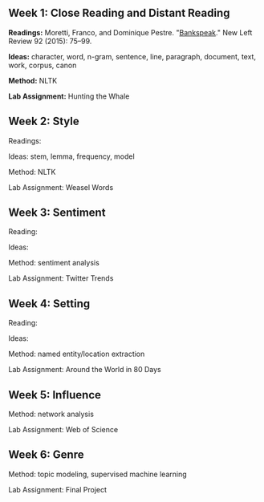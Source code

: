 ## Week 1: Close Reading and Distant Reading

**Readings:** Moretti, Franco, and Dominique Pestre.
"[Bankspeak](http://newleftreview.org/II/92/franco-moretti-dominique-pestre-bankspeak)."
New Left Review 92 (2015): 75–99.

**Ideas:** character, word, n-gram, sentence, line, paragraph, document, text,
work, corpus, canon

**Method:** NLTK

**Lab Assignment:** Hunting the Whale

## Week 2: Style

Readings:

Ideas: stem, lemma, frequency, model

Method: NLTK

Lab Assignment: Weasel Words

## Week 3: Sentiment

Reading: 

Ideas: 

Method: sentiment analysis

Lab Assignment: Twitter Trends

## Week 4: Setting

Reading:

Ideas:

Method: named entity/location extraction

Lab Assignment: Around the World in 80 Days

## Week 5: Influence

Method: network analysis

Lab Assignment: Web of Science

## Week 6: Genre

Method: topic modeling, supervised machine learning

Lab Assignment: Final Project
